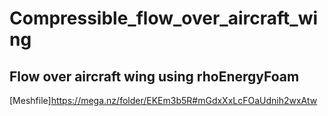 # Compressible_flow_over_aircraft_wing
## Flow over aircraft wing using rhoEnergyFoam

[Meshfile]https://mega.nz/folder/EKEm3b5R#mGdxXxLcFOaUdnih2wxAtw
